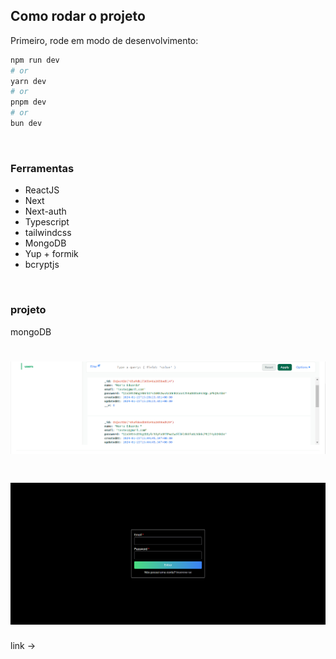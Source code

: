 ## Como rodar o projeto

Primeiro, rode em modo de desenvolvimento:

```bash
npm run dev
# or
yarn dev
# or
pnpm dev
# or
bun dev
```

</br>

### Ferramentas

- ReactJS
- Next
- Next-auth
- Typescript
- tailwindcss
- MongoDB
- Yup + formik
- bcryptjs

</br>

### projeto

mongoDB

<h1 align="center">
  <img alt="mongoDB" src="./img/mongo.png" />
</h1>

<h1 align="center">
  <img alt="" src="./img/projeto.png" />
</h1>

link ->

